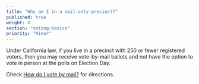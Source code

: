```yaml
---
title: "Why am I in a mail-only precinct?"
published: true
weight: 8
section: "voting-basics"
priority: "Minor"
---
```

Under California law, if you live in a precinct with 250 or fewer registered voters, then you may receive vote-by-mail ballots and not have the option to vote in person at the polls on Election Day.  

Check [How do I vote by mail?](#menu-item-vote-by-mail) for directions.
